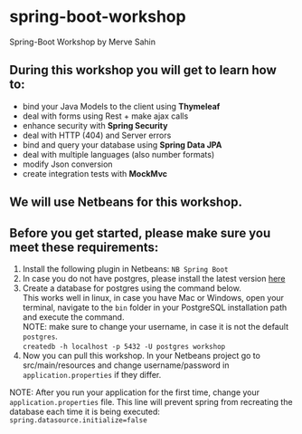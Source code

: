 # spring-boot-workshop
Spring-Boot Workshop by Merve Sahin

## During this workshop you will get to learn how to:
- bind your Java Models to the client using **Thymeleaf**
- deal with forms using Rest + make ajax calls
- enhance security with **Spring Security**
- deal with HTTP (404) and Server errors
- bind and query your database using **Spring Data JPA**
- deal with multiple languages (also number formats)
- modify Json conversion
- create integration tests with **MockMvc**

## We will use Netbeans for this workshop.
## Before you get started, please make sure you meet these requirements:

1. Install the following plugin in Netbeans: `NB Spring Boot`
2. In case you do not have postgres, please install the latest version <a href="https://www.postgresql.org/download/">here</a>
3. Create a  database for postgres using the command below.  
This works well in linux, in case you have Mac or Windows, open your terminal, navigate to the `bin` folder in your PostgreSQL installation path and execute the command.  
NOTE: make sure to change your username, in case it is not the default `postgres`.      
`createdb -h localhost -p 5432 -U postgres workshop`
4. Now you can pull this workshop. In your Netbeans project go to src/main/resources
   and change username/password in `application.properties` if they differ.

NOTE: After you run your application for the first time, change your `application.properties` file.
This line will prevent spring from recreating the database each time it is being executed:  
`spring.datasource.initialize=false`
